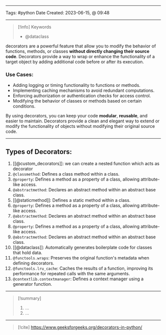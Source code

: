 ------------------------- 
Tags: #python 
Date Created:  2023-06-15, @ 09:48

---
>[!info] Keywords
>* @dataclass 

decorators are a powerful feature that allow you to modify the behavior of functions, methods, or classes **without directly changing their source code**. Decorators provide a way to wrap or enhance the functionality of a target object by adding additional code before or after its execution.

### Use Cases:
- Adding logging or timing functionality to functions or methods.
- Implementing caching mechanisms to avoid redundant computations.
- Enforcing authorization or authentication checks for access control.
- Modifying the behavior of classes or methods based on certain conditions.

By using decorators, you can keep your code **modular**, **reusable**, and easier to maintain. Decorators provide a clean and elegant way to extend or modify the functionality of objects without modifying their original source code.

-----
## Types of Decorators: 
1. [[@custom_decorators]]: we can create a nested function which acts as decorator
1. `@classmethod`: Defines a class method within a class.
2. `@property`: Defines a method as a property of a class, allowing attribute-like access.
3. `@abstractmethod`: Declares an abstract method within an abstract base class.
4. [[@staticmethod]]: Defines a static method within a class.
6. `@property`: Defines a method as a property of a class, allowing attribute-like access.
7. `@abstractmethod`: Declares an abstract method within an abstract base class.
9. `@property`: Defines a method as a property of a class, allowing attribute-like access.
10. `@abstractmethod`: Declares an abstract method within an abstract base class.
11. [[@dataclass]]: Automatically generates boilerplate code for classes that hold data.
12. `@functools.wraps`: Preserves the original function's metadata when defining decorators.
13. `@functools.lru_cache`: Caches the results of a function, improving its performance for repeated calls with the same arguments.
14. `@contextlib.contextmanager`: Defines a context manager using a generator function.


------



>[!summary] 
>1. ...
>2. ...

----
>[!cite]
> https://www.geeksforgeeks.org/decorators-in-python/
> 

